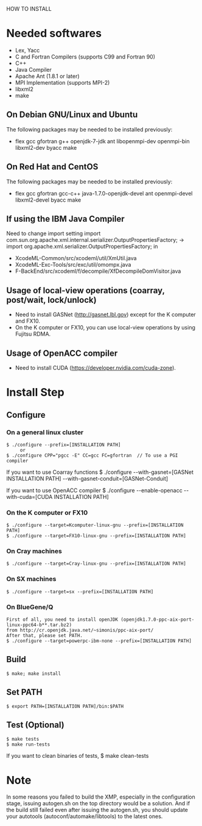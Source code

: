 HOW TO INSTALL

# Needed softwares
 * Lex, Yacc
 * C and Fortran Compilers (supports C99 and Fortran 90)
 * C++
 * Java Compiler
 * Apache Ant (1.8.1 or later)
 * MPI Implementation (supports MPI-2)
 * libxml2
 * make

## On Debian GNU/Linux and Ubuntu
 The following packages may be needed to be installed previously:

 * flex gcc gfortran g++ openjdk-7-jdk ant libopenmpi-dev openmpi-bin libxml2-dev byacc make

## On Red Hat and CentOS
 The following packages may be needed to be installed previously:

 * flex gcc gfortran gcc-c++ java-1.7.0-openjdk-devel ant openmpi-devel libxml2-devel byacc make

## If using the IBM Java Compiler
 Need to change import setting
 import com.sun.org.apache.xml.internal.serializer.OutputPropertiesFactory; ->  import org.apache.xml.serializer.OutputPropertiesFactory;
 in 
 * XcodeML-Common/src/xcodeml/util/XmUtil.java
 * XcodeML-Exc-Tools/src/exc/util/omompx.java
 * F-BackEnd/src/xcodeml/f/decompile/XfDecompileDomVisitor.java

## Usage of local-view operations (coarray, post/wait, lock/unlock)
 * Need to install GASNet (http://gasnet.lbl.gov) except for the K computer and FX10.
 * On the K computer or FX10, you can use local-view operations by using Fujitsu RDMA.

## Usage of OpenACC compiler
 * Need to install CUDA (https://developer.nvidia.com/cuda-zone).

# Install Step
## Configure
### On a general linux cluster
    $ ./configure --prefix=[INSTALLATION PATH]
         or
    $ ./configure CPP="pgcc -E" CC=gcc FC=gfortran  // To use a PGI compiler

 If you want to use Coarray functions
    $ ./configure --with-gasnet=[GASNet INSTALLATION PATH] --with-gasnet-conduit=[GASNet-Conduit]

 If you want to use OpenACC compiler
    $ ./configure --enable-openacc --with-cuda=[CUDA INSTALLATION PATH]

### On the K computer or FX10
    $ ./configure --target=Kcomputer-linux-gnu --prefix=[INSTALLATION PATH]
    $ ./configure --target=FX10-linux-gnu --prefix=[INSTALLATION PATH]

### On Cray machines
    $ ./configure --target=Cray-linux-gnu --prefix=[INSTALLATION PATH]

### On SX machines
    $ ./configure --target=sx --prefix=[INSTALLATION PATH]

### On BlueGene/Q
    First of all, you need to install openJDK (openjdk1.7.0-ppc-aix-port-linux-ppc64-b**.tar.bz2)
    from http://cr.openjdk.java.net/~simonis/ppc-aix-port/
    After that, please set PATH.
    $ ./configure --target=powerpc-ibm-none --prefix=[INSTALLATION PATH]

## Build
    $ make; make install

## Set PATH
    $ export PATH=[INSTALLATION PATH]/bin:$PATH

## Test (Optional)
    $ make tests
    $ make run-tests

 If you want to clean binaries of tests,
    $ make clean-tests

# Note
 In some reasons you failed to build the XMP, especially in the configuration stage,
 issuing autogen.sh on the top directory would be a solution.
 And if the build still failed even after issuing the autogen.sh,
 you should update your autotools (autoconf/automake/libtools) to the latest ones.
